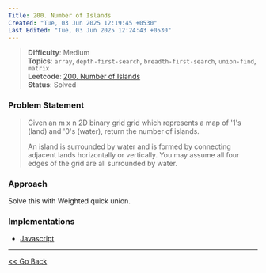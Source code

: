 ```yaml
---
Title: 200. Number of Islands
Created: "Tue, 03 Jun 2025 12:19:45 +0530"
Last Edited: "Tue, 03 Jun 2025 12:24:43 +0530"
---
```


> **Difficulty**: Medium  
> **Topics**: `array`, `depth-first-search`, `breadth-first-search`, `union-find`, `matrix`  
> **Leetcode**: [200. Number of Islands][leetcode-200]  
> **Status**: Solved

### Problem Statement

> Given an m x n 2D binary grid grid which represents a map of '1's (land) and
> '0's (water), return the number of islands.
>
> An island is surrounded by water and is formed by connecting adjacent lands
> horizontally or vertically. You may assume all four edges of the grid are all
> surrounded by water.

### Approach

Solve this with Weighted quick union.

### Implementations

- [Javascript](./js/solution.js)

---

[<< Go Back](../../index.md)

[leetcode-200]: https://leetcode.com/problems/number-of-islands/

